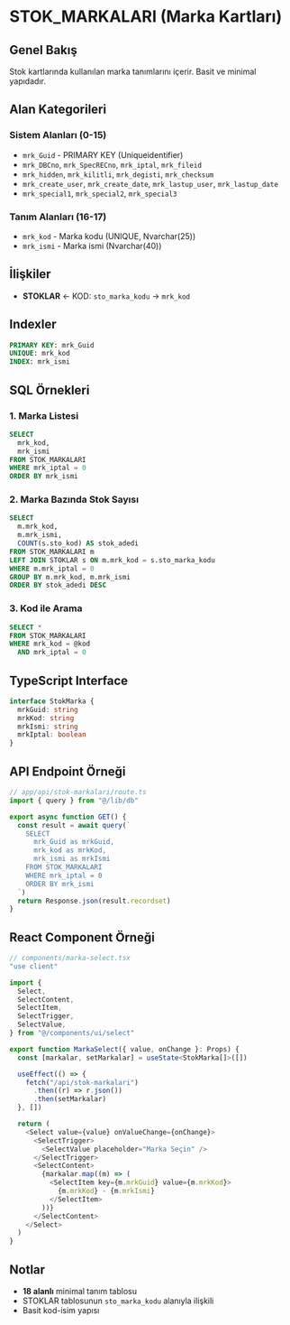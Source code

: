 # STOK_MARKALARI (Marka Kartları)

## Genel Bakış

Stok kartlarında kullanılan marka tanımlarını içerir. Basit ve minimal yapıdadır.

## Alan Kategorileri

### Sistem Alanları (0-15)

- `mrk_Guid` - PRIMARY KEY (Uniqueidentifier)
- `mrk_DBCno`, `mrk_SpecRECno`, `mrk_iptal`, `mrk_fileid`
- `mrk_hidden`, `mrk_kilitli`, `mrk_degisti`, `mrk_checksum`
- `mrk_create_user`, `mrk_create_date`, `mrk_lastup_user`, `mrk_lastup_date`
- `mrk_special1`, `mrk_special2`, `mrk_special3`

### Tanım Alanları (16-17)

- `mrk_kod` - Marka kodu (UNIQUE, Nvarchar(25))
- `mrk_ismi` - Marka ismi (Nvarchar(40))

## İlişkiler

- **STOKLAR** ← KOD: `sto_marka_kodu` → `mrk_kod`

## Indexler

```sql
PRIMARY KEY: mrk_Guid
UNIQUE: mrk_kod
INDEX: mrk_ismi
```

## SQL Örnekleri

### 1. Marka Listesi

```sql
SELECT
  mrk_kod,
  mrk_ismi
FROM STOK_MARKALARI
WHERE mrk_iptal = 0
ORDER BY mrk_ismi
```

### 2. Marka Bazında Stok Sayısı

```sql
SELECT
  m.mrk_kod,
  m.mrk_ismi,
  COUNT(s.sto_kod) AS stok_adedi
FROM STOK_MARKALARI m
LEFT JOIN STOKLAR s ON m.mrk_kod = s.sto_marka_kodu
WHERE m.mrk_iptal = 0
GROUP BY m.mrk_kod, m.mrk_ismi
ORDER BY stok_adedi DESC
```

### 3. Kod ile Arama

```sql
SELECT *
FROM STOK_MARKALARI
WHERE mrk_kod = @kod
  AND mrk_iptal = 0
```

## TypeScript Interface

```typescript
interface StokMarka {
  mrkGuid: string
  mrkKod: string
  mrkIsmi: string
  mrkIptal: boolean
}
```

## API Endpoint Örneği

```typescript
// app/api/stok-markalari/route.ts
import { query } from "@/lib/db"

export async function GET() {
  const result = await query(`
    SELECT 
      mrk_Guid as mrkGuid,
      mrk_kod as mrkKod,
      mrk_ismi as mrkIsmi
    FROM STOK_MARKALARI
    WHERE mrk_iptal = 0
    ORDER BY mrk_ismi
  `)
  return Response.json(result.recordset)
}
```

## React Component Örneği

```typescript
// components/marka-select.tsx
"use client"

import {
  Select,
  SelectContent,
  SelectItem,
  SelectTrigger,
  SelectValue,
} from "@/components/ui/select"

export function MarkaSelect({ value, onChange }: Props) {
  const [markalar, setMarkalar] = useState<StokMarka[]>([])

  useEffect(() => {
    fetch("/api/stok-markalari")
      .then((r) => r.json())
      .then(setMarkalar)
  }, [])

  return (
    <Select value={value} onValueChange={onChange}>
      <SelectTrigger>
        <SelectValue placeholder="Marka Seçin" />
      </SelectTrigger>
      <SelectContent>
        {markalar.map((m) => (
          <SelectItem key={m.mrkGuid} value={m.mrkKod}>
            {m.mrkKod} - {m.mrkIsmi}
          </SelectItem>
        ))}
      </SelectContent>
    </Select>
  )
}
```

## Notlar

- **18 alanlı** minimal tanım tablosu
- STOKLAR tablosunun `sto_marka_kodu` alanıyla ilişkili
- Basit kod-isim yapısı
